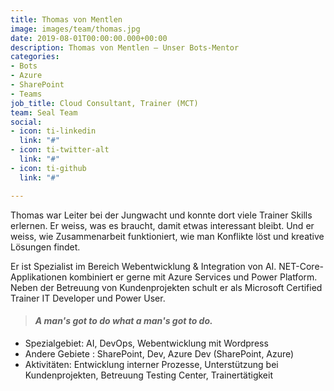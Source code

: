 ```yaml
---
title: Thomas von Mentlen
image: images/team/thomas.jpg
date: 2019-08-01T00:00:00.000+00:00
description: Thomas von Mentlen – Unser Bots-Mentor
categories:
- Bots
- Azure
- SharePoint
- Teams
job_title: Cloud Consultant, Trainer (MCT)
team: Seal Team
social:
- icon: ti-linkedin
  link: "#"
- icon: ti-twitter-alt
  link: "#"
- icon: ti-github
  link: "#"

---
```

Thomas war Leiter bei der Jungwacht und konnte dort viele Trainer Skills erlernen. Er weiss, was es braucht, damit etwas interessant bleibt. Und er weiss, wie Zusammenarbeit funktioniert, wie man Konflikte löst und kreative Lösungen findet.  

Er ist Spezialist im Bereich Webentwicklung & Integration von AI. NET-Core-Applikationen kombiniert er gerne mit Azure Services und Power Platform. Neben der Betreuung von Kundenprojekten schult er als Microsoft Certified Trainer IT Developer und Power User.

> #### _A man's got to do what a man's got to do._

* Spezialgebiet: AI, DevOps, Webentwicklung mit Wordpress
* Andere Gebiete : SharePoint, Dev, Azure Dev (SharePoint, Azure)
* Aktivitäten: Entwicklung interner Prozesse, Unterstützung bei Kundenprojekten, Betreuung Testing Center, Trainertätigkeit